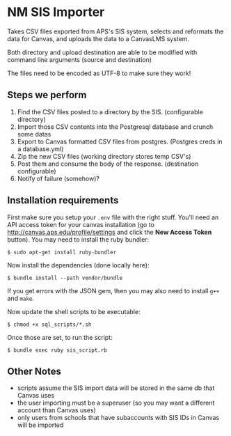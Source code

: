 # NM SIS Importer

Takes CSV files exported from APS's SIS system, selects and reformats the
data for Canvas, and uploads the data to a CanvasLMS system.

Both directory and upload destination are able to be modified with command line
arguments (source and destination)

The files need to be encoded as UTF-8 to make sure they work!

## Steps we perform

1. Find the CSV files posted to a directory by the SIS. (configurable directory)
2. Import those CSV contents into the Postgresql database and crunch some datas
3. Export to Canvas formatted CSV files from postgres. (Postgres creds in a database.yml)
4. Zip the new CSV files (working directory stores temp CSV's)
5. Post them and consume the body of the response. (destination configurable)
6. Notify of failure (somehow)?

## Installation requirements

First make sure you setup your `.env` file with the right stuff. You'll need an API
access token for your canvas installation (go to http://canvas.aps.edu/profile/settings
and click the **New Access Token** button). You may need to install the ruby bundler:

`$ sudo apt-get install ruby-bundler`

Now install the dependencies (done locally here):

`$ bundle install --path vendor/bundle`

If you get errors with the JSON gem, then you may also need to install `g++` and `make`.

Now update the shell scripts to be executable:

`$ chmod +x sql_scripts/*.sh`

Once those are set, to run the script:

`$ bundle exec ruby sis_script.rb`

## Other Notes

 * scripts assume the SIS import data will be stored in the same db that Canvas uses
 * the user importing must be a superuser (so you may want a different account than Canvas uses)
 * only users from schools that have subaccounts with SIS IDs in Canvas will be imported



